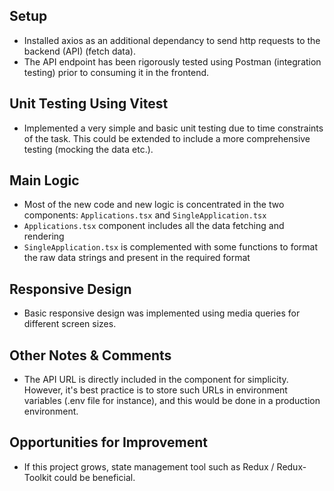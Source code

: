 <!-- Project Comments Go Here -->

## Setup

- Installed axios as an additional dependancy to send http requests to the backend (API) (fetch data).
- The API endpoint has been rigorously tested using Postman (integration testing) prior to consuming it in the frontend.

## Unit Testing Using Vitest

- Implemented a very simple and basic unit testing due to time constraints of the task. This could be extended to include a more comprehensive testing (mocking the data etc.).

## Main Logic

- Most of the new code and new logic is concentrated in the two components: `Applications.tsx` and `SingleApplication.tsx`
- `Applications.tsx` component includes all the data fetching and rendering
- `SingleApplication.tsx` is complemented with some functions to format the raw data strings and present in the required format

## Responsive Design

- Basic responsive design was implemented using media queries for different screen sizes.

## Other Notes & Comments

- The API URL is directly included in the component for simplicity. However, it's best practice is to store such URLs in environment variables (.env file for instance), and this would be done in a production environment.

## Opportunities for Improvement

- If this project grows, state management tool such as Redux / Redux-Toolkit could be beneficial.
